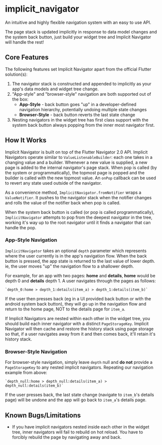 # implicit_navigator

An intuitive and highly flexible navigation system with an easy to use API.

The page stack is updated implicitly in response to data model changes and the system back button, just build your
widget tree and Implicit Navigator will handle the rest!

## Core Features

The following features set Implicit Navigator apart from the official Flutter solution(s):

1. The navigator stack is constructed and appended to implicitly as your app's data models and widget tree change.
2. "App-style" and "browser-style" navigation are both supported out of the box:
   * **App-Style** - back button goes "up" in a developer-defined navigation hierarchy, potentially undoing multiple
state changes
   * **Browser-Style** - back button reverts the last state change
3. Nesting navigators in the widget tree has first class support with the system back button always popping from the
inner most navigator first.

## How It Works

Implicit Navigator is built on top of the Flutter Navigator 2.0 API. Implicit Navigators operate similar to
`ValueListenableBuilder`: each one takes in a changing value and a builder. Whenever a new value is supplied, a new page
is added to the internal navigator's page stack. When pop is called (by the system or programmatically), the topmost
page is popped and the builder is called with the new topmost value. An `onPop` callback can be used to revert any state
used outside of the navigator.

As a convenience method, `ImplicitNavigator.fromNotifier` wraps a `ValueNotifier`. It pushes to the navigator stack when
the notifier changes and rolls the value of the notifier back when pop is called.

When the system back button is called (or pop is called programmatically), `ImplicitNavigator` attempts to pop from the
deepest navigator in the tree, working it's way up to the root navigator until it finds a navigator that can handle the
pop.

### App-Style Navigation

`ImplicitNavigator` takes an optional `depth` parameter which represents where the user currently is in the app's
navigation flow. When the back button is pressed, the app state is returned to the last value of lower depth. ie, the
user moves "up" the navigation flow to a shallower depth.

For example, for an app with two pages: **home** and **details**, **home** would be depth 0 and **details** depth 1. A
user navigates through the pages as follows:

    `depth_0:home > depth_1:details(item_a) > depth_1:details(item_b)`

If the user then presses back (eg in a UI provided back button or with the android system back button), they will go up
in the navigation flow and return to the home page, NOT to the details page for `item_a`.

If Implicit Navigators are nested within each other in the widget tree, you should build each inner navigator with a
distinct `PageStorageKey`. Implicit Navigator will then cache and restore the history stack using page storage so that,
if a user navigates away from it and then comes back, it'll retain it's history stack.

### Browser-Style Navigation

For browser-style navigation, simply leave `depth` null and **do not** provide a `PageStorageKey` to any nested
implicit navigators. Repeating our
navigation example from above:

    `depth_null:home > depth_null:details(item_a) > depth_null:details(item_b)`

If the user presses back, the last state change (navigate to `item_b`'s details page) will be undone and the app will go
back to `item_a`'s details page.

## Known Bugs/Limitations

* If you have implicit navigators nested inside each other in the widget tree, inner navigators will fail to rebuild on
hot reload. You have to forcibly rebuild the page by navigating away and back.

